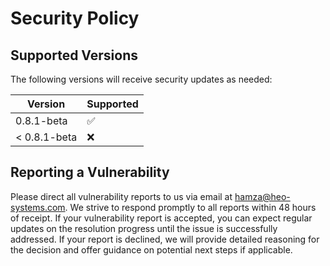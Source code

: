 # Security Policy

## Supported Versions

The following versions will receive security updates as needed:

| Version       | Supported          |
| ------------  | ------------------ |
| 0.8.1-beta    | :white_check_mark: |
| < 0.8.1-beta  | :x:                |

## Reporting a Vulnerability

Please direct all vulnerability reports to us via email at hamza@heo-systems.com. 
We strive to respond promptly to all reports within 48 hours of receipt. If your vulnerability report is accepted, 
you can expect regular updates on the resolution progress until the issue is successfully addressed. 
If your report is declined, we will provide detailed reasoning for the decision and offer guidance on potential next steps if applicable.
